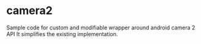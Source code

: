 # camera2
Sample code for custom and modifiable wrapper around android camera 2 API 
It simplifies the existing implementation.

